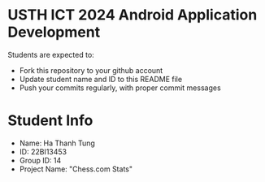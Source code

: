 USTH ICT 2024 Android Application Development
=====================================================

Students are expected to:

* Fork this repository to your github account
* Update student name and ID to this README file
* Push your commits regularly, with proper commit messages

Student Info
=======================

* Name: Ha Thanh Tung
* ID: 22BI13453
* Group ID: 14
* Project Name: "Chess.com Stats"
